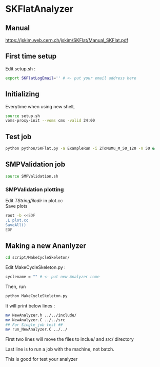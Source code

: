 # SKFlatAnalyzer

## Manual

https://jskim.web.cern.ch/jskim/SKFlat/Manual_SKFlat.pdf

## First time setup

Edit setup.sh :
```bash
export SKFlatLogEmail='' # <- put your email address here
```

## Initializing
Everytime when using new shell,
```bash
source setup.sh
voms-proxy-init --voms cms -valid 24:00
```

## Test job
```bash
python python/SKFlat.py -a ExampleRun -i ZToMuMu_M_50_120 -n 50 &
```

## SMPValidation job
```bash
source SMPValidation.sh
```

### SMPValidation plotting
Edit $TString filedir$ in plot.cc  
Save plots
```bash
root -b <<EOF
.L plot.cc
SaveAll()
EOF
```

## Making a new Ananlyzer
```bash
cd script/MakeCycleSkeleton/
```
Edit MakeCycleSkeleton.py :
```bash
cyclename = "" # <- put new Analyzer name
```
Then, run
```bash
python MakeCycleSkeleton.py
```
It will print below lines :
```bash
mv NewAnalyzer.h ../../include/
mv NewAnalyzer.C ../../src
## For Single job test ##
mv run_NewAnalyzer.C ../../
```
First two lines will move the files to inclue/ and src/ directory

Last line is to run a job with the machine, not batch.

This is good for test your analyzer
